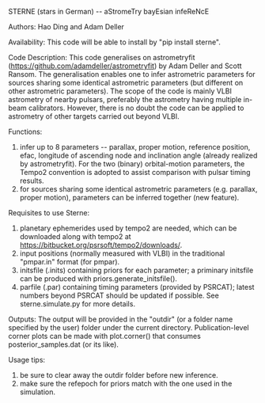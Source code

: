 STERNE (stars in German) -- aStromeTry bayEsian infeReNcE

Authors: Hao Ding and Adam Deller

Availability:
This code will be able to install by "pip install sterne".

Code Description:
This code generalises on astrometryfit (https://github.com/adamdeller/astrometryfit) by Adam Deller and Scott Ransom. The generalisation enables one to infer astrometric parameters for sources sharing some identical astrometric parameters (but different on other astrometric parameters). The scope of the code is mainly VLBI astrometry of nearby pulsars, preferably the astrometry having multiple in-beam calibrators. However, there is no doubt the code can be applied to astrometry of other targets carried out beyond VLBI.

Functions:
1) infer up to 8 parameters -- parallax, proper motion, reference position, efac, longitude of ascending node and inclination angle (already realized by astrometryfit). For the two (binary) orbital-motion parameters, the Tempo2 convention is adopted to assist comparison with pulsar timing results.
2) for sources sharing some identical astrometric parameters (e.g. parallax, proper motion), parameters can be inferred together (new feature).

Requisites to use Sterne: 
1) planetary ephemerides used by tempo2 are needed, which can be downloaded
along with tempo2 at https://bitbucket.org/psrsoft/tempo2/downloads/.
2) input positions (normally measured with VLBI) in the traditional "pmpar.in" format (for pmpar).
3) initsfile (.inits) containing priors for each parameter; a priminary initsfile can be produced with priors.generate_initsfile().
4) parfile (.par) containing timing parameters (provided by PSRCAT); latest numbers beyond PSRCAT should be updated if possible.
See sterne.simulate.py for more details.

Outputs:
The output will be provided in the "outdir" (or a folder name specified by the user) folder under the current directory. Publication-level corner plots can be made with plot.corner() that consumes posterior_samples.dat (or its like).

Usage tips:
1) be sure to clear away the outdir folder before new inference.
2) make sure the refepoch for priors match with the one used in the simulation.
